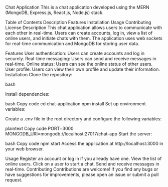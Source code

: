 Chat Application
This is a chat application developed using the MERN (MongoDB, Express.js, React.js, Node.js) stack.

Table of Contents
Description
Features
Installation
Usage
Contributing
License
Description
This chat application allows users to communicate with each other in real-time. Users can create accounts, log in, view a list of online users, and initiate chats with them. The application uses web sockets for real-time communication and MongoDB for storing user data.

Features
User authentication: Users can create accounts and log in securely.
Real-time messaging: Users can send and receive messages in real-time.
Online status: Users can see the online status of other users.
User profile: Users can view their own profile and update their information.
Installation
Clone the repository:

bash

Install dependencies:

bash
Copy code
cd chat-application
npm install
Set up environment variables:

Create a .env file in the root directory and configure the following variables:

plaintext
Copy code
PORT=3000
MONGODB_URI=mongodb://localhost:27017/chat-app
Start the server:

bash
Copy code
npm start
Access the application at http://localhost:3000 in your web browser.

Usage
Register an account or log in if you already have one.
View the list of online users.
Click on a user to start a chat.
Send and receive messages in real-time.
Contributing
Contributions are welcome! If you find any bugs or have suggestions for improvements, please open an issue or submit a pull request.


